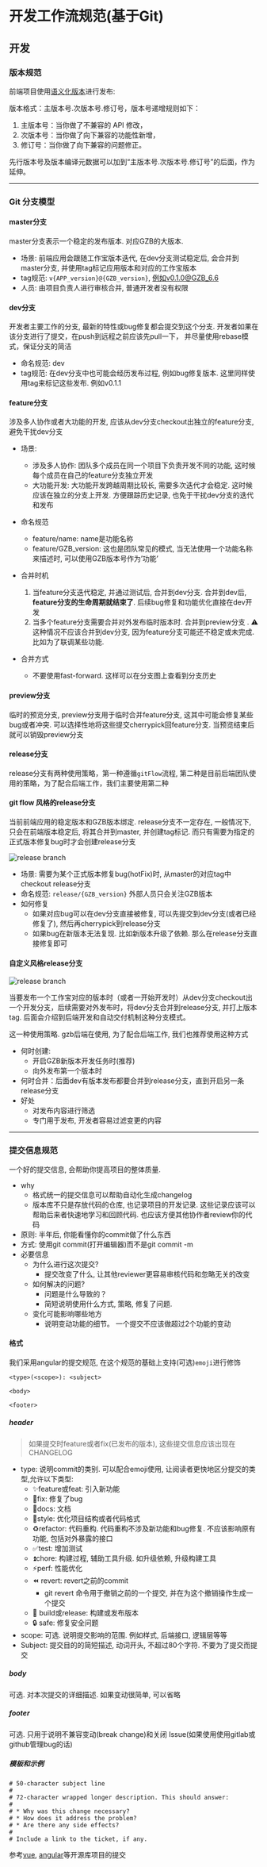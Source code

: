 # 开发工作流规范(基于Git)

## 开发

### 版本规范

前端项目使用[语义化版本](https://semver.org/lang/zh-CN/)进行发布:

版本格式：主版本号.次版本号.修订号，版本号递增规则如下：

1. 主版本号：当你做了不兼容的 API 修改，
2. 次版本号：当你做了向下兼容的功能性新增，
3. 修订号：当你做了向下兼容的问题修正。

先行版本号及版本编译元数据可以加到“主版本号.次版本号.修订号”的后面，作为延伸。

---

### Git 分支模型

#### master分支

master分支表示一个稳定的发布版本. 对应GZB的大版本.  

+ 场景: 前端应用会跟随工作宝版本迭代, 在dev分支测试稳定后, 会合并到master分支, 并使用tag标记应用版本和对应的工作宝版本
+ tag规范: `v{APP_version}@{GZB_version}`, 例如v0.1.0@GZB_6.6
+ 人员: 由项目负责人进行审核合并, 普通开发者没有权限

#### dev分支

开发者主要工作的分支, 最新的特性或bug修复都会提交到这个分支. 开发者如果在该分支进行了提交，在push到远程之前应该先pull一下， 并尽量使用rebase模式，保证分支的简洁

+ 命名规范: dev
+ tag规范: 在dev分支中也可能会经历发布过程, 例如bug修复版本. 这里同样使用tag来标记这些发布. 例如v0.1.1

#### feature分支

涉及多人协作或者大功能的开发, 应该从dev分支checkout出独立的feature分支, 避免干扰dev分支

+ 场景:
  - 涉及多人协作: 团队多个成员在同一个项目下负责开发不同的功能, 这时候每个成员在自己的feature分支独立开发
  - 大功能开发: 大功能开发跨越周期比较长, 需要多次迭代才会稳定. 这时候应该在独立的分支上开发. 方便跟踪历史记录, 也免于干扰dev分支的迭代和发布

+ 命名规范
  - feature/name: name是功能名称
  - feature/GZB_version:  这也是团队常见的模式, 当无法使用一个功能名称来描述时, 可以使用GZB版本号作为’功能’
+ 合并时机
  1. 当feature分支迭代稳定, 并通过测试后, 合并到dev分支. 合并到dev后, **feature分支的生命周期就结束了**. 后续bug修复和功能优化直接在dev开发
  2. 当多个feature分支需要合并对外发布临时版本时. 合并到preview分支 . ⚠️这种情况不应该合并到dev分支, 因为feature分支可能还不稳定或未完成. 比如为了联调某些功能.
+ 合并方式
  - 不要使用fast-forward. 这样可以在分支图上查看到分支历史
  
#### preview分支

临时的预览分支, preview分支用于临时合并feature分支, 这其中可能会修复某些bug或者冲突. 可以选择性地将这些提交cherrypick回feature分支. 当预览结束后就可以销毁preview分支

#### release分支

release分支有两种使用策略，第一种遵循`gitFlow`流程, 第二种是目前后端团队使用的策略，为了配合后端工作，我们主要使用第二种

#### git flow 风格的release分支

当前前端应用的稳定版本和GZB版本绑定. release分支不一定存在, 一般情况下, 只会在前端版本稳定后, 将其合并到master, 并创建tag标记. 而只有需要为指定的正式版本修复bug时才会创建release分支

![release branch](assets/release-branch.png)

+ 场景: 需要为某个正式版本修复bug(hotFix)时, 从master的对应tag中checkout release分支
+ 命名规范: `release/{GZB_version}` 外部人员只会关注GZB版本
+ 如何修复
  - 如果对应bug可以在dev分支直接被修复, 可以先提交到dev分支(或者已经修复了), 然后再cherrypick到release分支
  - 如果bug在新版本无法复现. 比如新版本升级了依赖. 那么在release分支直接修复即可

#### 自定义风格release分支

![release branch](assets/release-branch2.png)

当要发布一个工作宝对应的版本时（或者一开始开发时）从dev分支checkout出一个开发分支，后续需要对外发布时，将dev分支合并到release分支, 并打上版本tag. 后面会介绍到后端开发和自动交付机制这种分支模式。

这一种使用策略. gzb后端在使用, 为了配合后端工作, 我们也推荐使用这种方式

- 何时创建:
  - 开启GZB新版本开发任务时(推荐)
  - 向外发布第一个版本时
- 何时合并：后面dev有版本发布都要合并到release分支，直到开启另一条release分支
- 好处
  - 对发布内容进行筛选
  - 专门用于发布, 开发者容易过滤变更的内容

---

### 提交信息规范
一个好的提交信息, 会帮助你提高项目的整体质量. 

- why
  - 格式统一的提交信息可以帮助自动化生成changelog
  - 版本库不只是存放代码的仓库, 也记录项目的开发记录. 这些记录应该可以帮助后来者快速地学习和回顾代码. 也应该方便其他协作者review你的代码
- 原则: 半年后, 你能看懂你的commit做了什么东西
- 方式: 使用git commit(打开编辑器)而不是git commit -m
- 必要信息
  - 为什么进行这次提交?
      - 提交改变了什么, 让其他reviewer更容易审核代码和忽略无关的改变
  - 如何解决的问题?
    - 问题是什么导致的？
    - 简短说明使用什么方式, 策略, 修复了问题.
  - 变化可能影响哪些地方
    - 说明变动功能的细节。 一个提交不应该做超过2个功能的变动

#### 格式

我们采用angular的提交规范, 在这个规范的基础上支持(可选)`emoji`进行修饰

```shell
<type>(<scope>): <subject>

<body>

<footer>
```

##### header

> 如果提交时feature或者fix(已发布的版本), 这些提交信息应该出现在CHANGELOG

- type: 说明commit的类别. 可以配合emoji使用, 让阅读者更快地区分提交的类型,允许以下类型:
  - ✨feature或feat: 引入新功能
  - 🐛fix: 修复了bug
  - 📝docs: 文档
  - 🎨style: 优化项目结构或者代码格式
  - ♻️refactor: 代码重构. 代码重构不涉及新功能和bug修复. 不应该影响原有功能, 包括对外暴露的接口
  - ✅test: 增加测试
  - ⏫chore: 构建过程, 辅助工具升级. 如升级依赖, 升级构建工具
  - ⚡️perf: 性能优化
  - ⏪ revert: revert之前的commit
      - git revert 命令用于撤销之前的一个提交, 并在为这个撤销操作生成一个提交
  - 🎉 build或release: 构建或发布版本
  - 🔒 safe: 修复安全问题
- scope: 可选. 说明提交影响的范围. 例如样式, 后端接口, 逻辑层等等
- Subject: 提交目的的简短描述, 动词开头,  不超过80个字符. 不要为了提交而提交

##### body

可选. 对本次提交的详细描述. 如果变动很简单, 可以省略

##### footer

可选. 只用于说明不兼容变动(break change)和关闭 Issue(如果使用使用gitlab或github管理bug的话)

##### 模板和示例

```
# 50-character subject line  
#  
# 72-character wrapped longer description. This should answer:  
#  
# * Why was this change necessary?  
# * How does it address the problem?  
# * Are there any side effects?  
#  
# Include a link to the ticket, if any.
```

参考[vue](https://github.com/vuejs/vue/commits/dev), [angular](https://github.com/angular/angular/commits/master)等开源库项目的提交